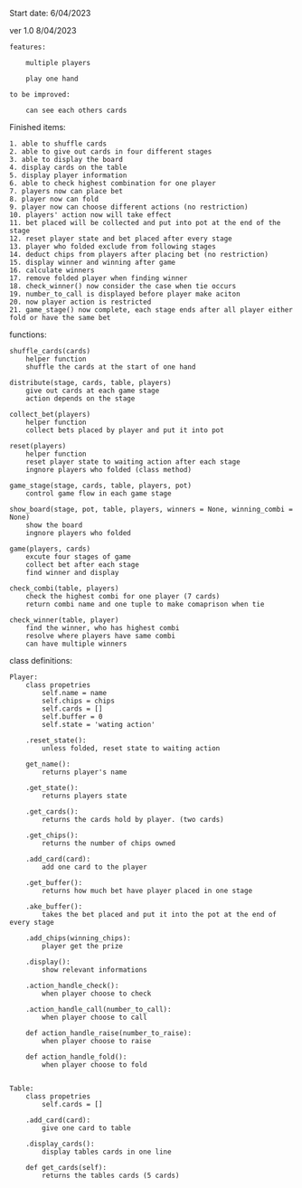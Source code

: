Start date: 6/04/2023

ver 1.0  8/04/2023

    features:

        multiple players

        play one hand

    to be improved:

        can see each others cards

Finished items:

    1. able to shuffle cards
    2. able to give out cards in four different stages
    3. able to display the board
    4. display cards on the table
    5. display player information
    6. able to check highest combination for one player            
    7. players now can place bet
    8. player now can fold 
    9. player now can choose different actions (no restriction)
    10. players' action now will take effect
    11. bet placed will be collected and put into pot at the end of the stage
    12. reset player state and bet placed after every stage
    13. player who folded exclude from following stages
    14. deduct chips from players after placing bet (no restriction)
    15. display winner and winning after game
    16. calculate winners
    17. remove folded player when finding winner
    18. check_winner() now consider the case when tie occurs
    19. number_to_call is displayed before player make aciton
    20. now player action is restricted
    21. game_stage() now complete, each stage ends after all player either fold or have the same bet


functions:

    shuffle_cards(cards)
        helper function
        shuffle the cards at the start of one hand

    distribute(stage, cards, table, players)
        give out cards at each game stage
        action depends on the stage

    collect_bet(players)
        helper function
        collect bets placed by player and put it into pot
 
    reset(players)
        helper function
        reset player state to waiting action after each stage
        ingnore players who folded (class method)

    game_stage(stage, cards, table, players, pot)
        control game flow in each game stage

    show_board(stage, pot, table, players, winners = None, winning_combi = None)
        show the board
        ingnore players who folded

    game(players, cards)
        excute four stages of game
        collect bet after each stage
        find winner and display

    check_combi(table, players)
        check the highest combi for one player (7 cards)
        return combi name and one tuple to make comaprison when tie

    check_winner(table, player)
        find the winner, who has highest combi
        resolve where players have same combi
        can have multiple winners



class definitions:

    Player:
        class propetries
            self.name = name
            self.chips = chips
            self.cards = []
            self.buffer = 0
            self.state = 'wating action'

        .reset_state():
            unless folded, reset state to waiting action

        get_name():
            returns player's name
        
        .get_state():
            returns players state
        
        .get_cards():
            returns the cards hold by player. (two cards)
        
        .get_chips():
            returns the number of chips owned
        
        .add_card(card):
            add one card to the player

        .get_buffer():
            returns how much bet have player placed in one stage

        .ake_buffer():
            takes the bet placed and put it into the pot at the end of every stage
        
        .add_chips(winning_chips):
            player get the prize

        .display():
            show relevant informations

        .action_handle_check():
            when player choose to check

        .action_handle_call(number_to_call):
            when player choose to call

        def action_handle_raise(number_to_raise):
            when player choose to raise

        def action_handle_fold():
            when player choose to fold


    Table:
        class propetries
            self.cards = []

        .add_card(card):
            give one card to table

        .display_cards():
            display tables cards in one line

        def get_cards(self):
            returns the tables cards (5 cards)
    

